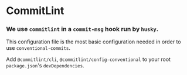 # CommitLint

### We use `commitlint` in a `commit-msg` hook run by `husky`.

This configuration file is the most basic configuration needed in order to use `conventional-commits`.

Add `@commitlint/cli`, `@commitlint/config-conventional` to your root `package.json`'s `devDependencies`.
